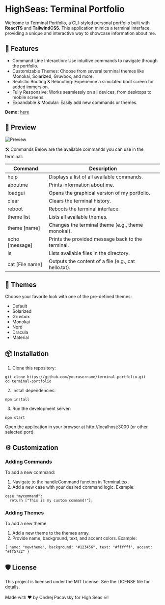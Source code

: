 # HighSeas: Terminal Portfolio
Welcome to Terminal Portfolio, a CLI-styled personal portfolio built with **ReactTS** and **TailwindCSS**. This application mimics a terminal interface, providing a unique and interactive way to showcase information about me.

## 🚀 Features
- Command Line Interaction: Use intuitive commands to navigate through the portfolio.
- Customizable Themes: Choose from several terminal themes like Monokai, Solarized, Gruvbox, and more.
- Realistic Booting & Rebooting: Experience a simulated boot screen for added immersion.
- Fully Responsive: Works seamlessly on all devices, from desktops to mobile screens.
- Expandable & Modular: Easily add new commands or themes.

**Demo:** [here](https://ondrejpacovsky.cz/demo/highseas/CliBasedPortfolio/index.html)

## 📸 Preview
![Preview](https://ondrejpacovsky.cz/demo/highseas/CliBasedPortfolio/preview.jpg)

🛠️ Commands
Below are the available commands you can use in the terminal:

| Command  | Description |
| ------------- | ------------- |
| help | Displays a list of all available commands. |
| aboutme | Prints information about me. |
| loadgui | Opens the graphical version of my portfolio. |
| clear | Clears the terminal history. |
| reboot | Reboots the terminal interface. |
| theme list | Lists all available themes. |
| theme [name] | Changes the terminal theme (e.g., theme monokai). |
| echo [message] | Prints the provided message back to the terminal. |
| ls | Lists available files in the directory. |
| cat [File name] | Outputs the content of a file (e.g., cat hello.txt). |

## 🎨 Themes
Choose your favorite look with one of the pre-defined themes:

- Default
- Solarized
- Gruvbox
- Monokai
- Nord
- Dracula
- Material

## 📦 Installation
1. Clone this repository:
```
git clone https://github.com/yourusername/terminal-portfolio.git
cd terminal-portfolio
```
2. Install dependencies:
```
npm install
```
3. Run the development server:
```
npm start
```
Open the application in your browser at http://localhost:3000 (or other selected port).

## ⚙️ Customization
### Adding Commands
To add a new command:

1. Navigate to the handleCommand function in Terminal.tsx.
2. Add a new case with your desired command logic.
Example:
```
case "mycommand":
  return ["This is my custom command!"];
```
### Adding Themes
To add a new theme:
1. Add a new theme to the themes array.
2. Provide name, background, text, and accent colors.
Example:
```
{ name: "newtheme", background: "#123456", text: "#ffffff", accent: "#ff5722" }
```
## 🛡️ License
This project is licensed under the MIT License. See the LICENSE file for details.
<br>
<br>
Made with ❤️ by Ondrej Pacovsky for High Seas ☠!
